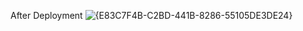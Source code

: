 After Deployment
![{E83C7F4B-C2BD-441B-8286-55105DE3DE24}](https://github.com/user-attachments/assets/845a4651-7ddb-422f-bdf7-66f3a48984f9)
